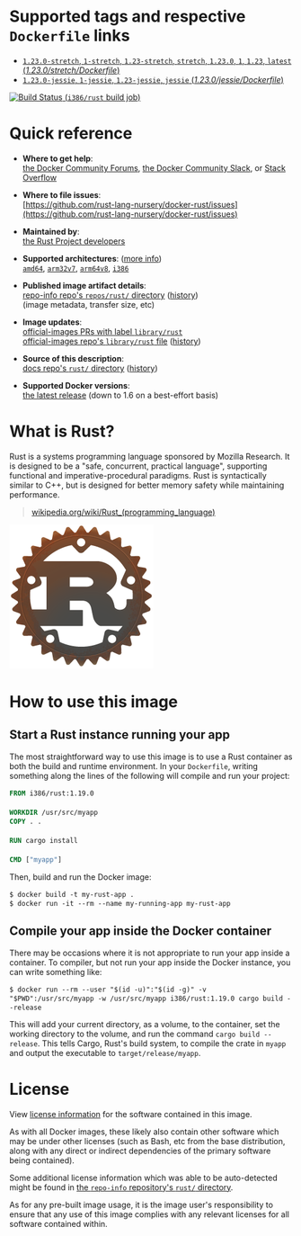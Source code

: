 <!--

********************************************************************************

WARNING:

    DO NOT EDIT "rust/README.md"

    IT IS AUTO-GENERATED

    (from the other files in "rust/" combined with a set of templates)

********************************************************************************

-->

# Supported tags and respective `Dockerfile` links

-	[`1.23.0-stretch`, `1-stretch`, `1.23-stretch`, `stretch`, `1.23.0`, `1`, `1.23`, `latest` (*1.23.0/stretch/Dockerfile*)](https://github.com/rust-lang-nursery/docker-rust/blob/e382ab252c238ab77f0b6e45b0705ba94b4e9e1d/1.23.0/stretch/Dockerfile)
-	[`1.23.0-jessie`, `1-jessie`, `1.23-jessie`, `jessie` (*1.23.0/jessie/Dockerfile*)](https://github.com/rust-lang-nursery/docker-rust/blob/e382ab252c238ab77f0b6e45b0705ba94b4e9e1d/1.23.0/jessie/Dockerfile)

[![Build Status](https://doi-janky.infosiftr.net/job/multiarch/job/i386/job/rust/badge/icon) (`i386/rust` build job)](https://doi-janky.infosiftr.net/job/multiarch/job/i386/job/rust/)

# Quick reference

-	**Where to get help**:  
	[the Docker Community Forums](https://forums.docker.com/), [the Docker Community Slack](https://blog.docker.com/2016/11/introducing-docker-community-directory-docker-community-slack/), or [Stack Overflow](https://stackoverflow.com/search?tab=newest&q=docker)

-	**Where to file issues**:  
	[https://github.com/rust-lang-nursery/docker-rust/issues](https://github.com/rust-lang-nursery/docker-rust/issues)

-	**Maintained by**:  
	[the Rust Project developers](https://github.com/rust-lang-nursery/docker-rust)

-	**Supported architectures**: ([more info](https://github.com/docker-library/official-images#architectures-other-than-amd64))  
	[`amd64`](https://hub.docker.com/r/amd64/rust/), [`arm32v7`](https://hub.docker.com/r/arm32v7/rust/), [`arm64v8`](https://hub.docker.com/r/arm64v8/rust/), [`i386`](https://hub.docker.com/r/i386/rust/)

-	**Published image artifact details**:  
	[repo-info repo's `repos/rust/` directory](https://github.com/docker-library/repo-info/blob/master/repos/rust) ([history](https://github.com/docker-library/repo-info/commits/master/repos/rust))  
	(image metadata, transfer size, etc)

-	**Image updates**:  
	[official-images PRs with label `library/rust`](https://github.com/docker-library/official-images/pulls?q=label%3Alibrary%2Frust)  
	[official-images repo's `library/rust` file](https://github.com/docker-library/official-images/blob/master/library/rust) ([history](https://github.com/docker-library/official-images/commits/master/library/rust))

-	**Source of this description**:  
	[docs repo's `rust/` directory](https://github.com/docker-library/docs/tree/master/rust) ([history](https://github.com/docker-library/docs/commits/master/rust))

-	**Supported Docker versions**:  
	[the latest release](https://github.com/docker/docker-ce/releases/latest) (down to 1.6 on a best-effort basis)

# What is Rust?

Rust is a systems programming language sponsored by Mozilla Research. It is designed to be a "safe, concurrent, practical language", supporting functional and imperative-procedural paradigms. Rust is syntactically similar to C++, but is designed for better memory safety while maintaining performance.

> [wikipedia.org/wiki/Rust_(programming_language)](https://en.wikipedia.org/wiki/Rust_%28programming_language%29)

![logo](https://raw.githubusercontent.com/docker-library/docs/a11c341c57de07fbccfed7b21ea92d4bc40130a2/rust/logo.png)

# How to use this image

## Start a Rust instance running your app

The most straightforward way to use this image is to use a Rust container as both the build and runtime environment. In your `Dockerfile`, writing something along the lines of the following will compile and run your project:

```dockerfile
FROM i386/rust:1.19.0

WORKDIR /usr/src/myapp
COPY . .

RUN cargo install

CMD ["myapp"]
```

Then, build and run the Docker image:

```console
$ docker build -t my-rust-app .
$ docker run -it --rm --name my-running-app my-rust-app
```

## Compile your app inside the Docker container

There may be occasions where it is not appropriate to run your app inside a container. To compiler, but not run your app inside the Docker instance, you can write something like:

```console
$ docker run --rm --user "$(id -u)":"$(id -g)" -v "$PWD":/usr/src/myapp -w /usr/src/myapp i386/rust:1.19.0 cargo build --release
```

This will add your current directory, as a volume, to the container, set the working directory to the volume, and run the command `cargo build --release`. This tells Cargo, Rust's build system, to compile the crate in `myapp` and output the executable to `target/release/myapp`.

# License

View [license information](https://www.rust-lang.org/en-US/legal.html) for the software contained in this image.

As with all Docker images, these likely also contain other software which may be under other licenses (such as Bash, etc from the base distribution, along with any direct or indirect dependencies of the primary software being contained).

Some additional license information which was able to be auto-detected might be found in [the `repo-info` repository's `rust/` directory](https://github.com/docker-library/repo-info/tree/master/repos/rust).

As for any pre-built image usage, it is the image user's responsibility to ensure that any use of this image complies with any relevant licenses for all software contained within.
